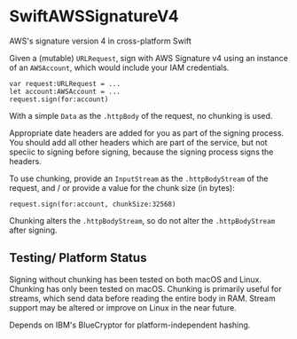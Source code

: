 # SwiftAWSSignatureV4

AWS's signature version 4 in cross-platform Swift

Given a (mutable) `URLRequest`, sign with AWS Signature v4 using an instance of an `AWSAccount`, which would include your IAM credentials.

	var request:URLRequest = ...
	let account:AWSAccount = ...
	request.sign(for:account)

With a simple `Data` as the `.httpBody` of the request, no chunking is used. 

Appropriate date headers are added for you as part of the signing process.  You should add all other headers which are part of the service, but not speciic to signing before signing, because the signing process signs the headers.

To use chunking, provide an `InputStream` as the `.httpBodyStream` of the request, and / or provide a value for the chunk size (in bytes):

	request.sign(for:account, chunkSize:32568)

Chunking alters the `.httpBodyStream`, so do not alter the `.httpBodyStream` after signing. 

## Testing/ Platform Status

Signing without chunking has been tested on both macOS and Linux.  Chunking has only been tested on macOS.  Chunking is primarily useful for streams, which send data before reading the entire body in RAM.  Stream support may be altered or improve on Linux in the near future.

Depends on IBM's BlueCryptor for platform-independent hashing.
